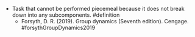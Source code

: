 - Task that cannot be performed piecemeal because it does not break down into any subcomponents. #definition
	- Forsyth, D. R. (2019). Group dynamics (Seventh edition). Cengage. #forsythGroupDynamics2019